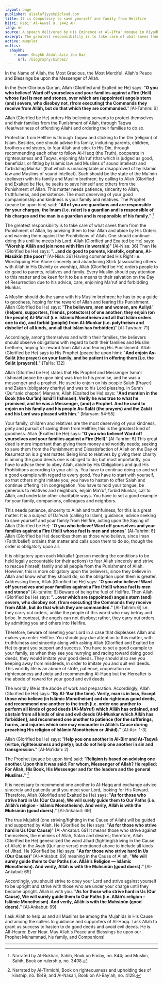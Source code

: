 ```yaml
---
layout: page
publisher: alsalafiyyah@icloud.com
title: It is Compulsory to save yourself and family from Hellfire
hijri: Rabi' Al-Awwal 8, 1442 AH
lang: en
source: A speech delivered by His Eminence at Al-Ifta' mosque in Riyadh on Wednesday 6/6/1415 A.H.
excerpt: The greatest responsibility is to take care of what saves them from the Punishment of Allah, by advising them to fear Allah and abide by His Orders and warning them against the Prohibitions of Allah. One should continue doing this until he meets his Lord.
active: muqolat
muftis:
  shaykh: 
    - name: Shaykh Abdul-Aziz ibn Baz
      url: /biography/binbaz/
---
```


In the Name of Allah, the Most Gracious, the Most Merciful. Allah's Peace and Blessings be upon the Messenger of Allah.

In the Ever-Glorious Qur'an, Allah (Glorified and Exalted be He) says: "**O you who believe! Ward off yourselves and your families against a Fire (Hell) whose fuel is men and stones, over which are (appointed) angels stern (and) severe, who disobey not, (from executing) the Commands they receive from Allâh, but do that which they are commanded.**" [Al-Tahrim: 6] 

Allah (Glorified be He) orders His believing servants to protect themselves and their families from the Punishment of Allah, through Taqwa (fear/wariness of offending Allah) and ordering their families to do so.

Protection from Hellfire is through Taqwa and sticking to the Din (religion) of Islam. Besides, one should advise his family, including parents, children, brothers and sisters, to fear Allah and stick to His Din, through recommending each other to follow Al-Haqq (the Truth), cooperate in righteousness and Taqwa, enjoining Ma'ruf (that which is judged as good, beneficial, or fitting by Islamic law and Muslims of sound intellect) and forbidding Munkar (that which is unacceptable or disapproved of by Islamic law and Muslims of sound intellect). Such should be the state of the Mu'min (believer) with his family and Muslim brethren; by calling to Allah (Glorified and Exalted be He), he seeks to save himself and others from the Punishment of Allah. This matter needs patience, sincerity to Allah, truthfulness, and persistence. The most deserving of your good companionship and kindness is your family and relatives. The Prophet (peace be upon him) said: "**All of you are guardians and are responsible for your charges; the Imam (i.e. ruler) is a guardian and is responsible of his charges and the man is a guardian and is responsible of his family.**" [^1] 

The greatest responsibility is to take care of what saves them from the Punishment of Allah, by advising them to fear Allah and abide by His Orders and warning them against the Prohibitions of Allah. One should continue doing this until he meets his Lord. Allah (Glorified and Exalted be He) says: "**Worship Allâh and join none with Him (in worship)**" [Al-Nisa: 36] Then He (Glorified be He) says: "**...and do good to parents, kinsfolk, orphans, Al-Masâkîn (the poor)**" [Al-Nisa: 36] Having commanded His Right i.e. Worshipping Him Alone sincerely and abandoning Shirk (associating others with Allah in His Divinity or worship), Allah (Glorified be He) orders people to do good to parents, relatives and family. Every Muslim should pay attention to this matter and be keen for it to be a means to their salvation on the Day of Resurrection due to his advice, care, enjoining Ma'ruf and forbidding Munkar. 

A Muslim should do the same with his Muslim brethren; he has to be a guide to goodness, hoping for the reward of Allah and fearing His Punishment. Allah (Glorified be He) says: "**The believers, men and women, are Auliyâ’ (helpers, supporters, friends, protectors) of one another; they enjoin (on the people) Al-Ma‘rûf (i.e. Islâmic Monotheism and all that Islâm orders one to do), and forbid (people) from Al-Munkar (i.e. polytheism and disbelief of all kinds, and all that Islâm has forbidden)**" [Al-Tawbah: 71]

Accordingly, among themselves and within their families, the believers should observe obligations with regard to both their families and Muslim brethren, hoping for reward from Allah and fearing His Punishment. Allah (Glorified be He) says to His Prophet (peace be upon him): "**And enjoin As-Salât (the prayer) on your family, and be patient in offering them [i.e. the Salât (prayers)].**" [TaHa: 132] 

Allah (Glorified be He) states that His Prophet and Messenger Isma'il (Ishmael peace be upon him) was true to his promise, and he was a messenger and a prophet. He used to enjoin on his people Salah (Prayer) and Zakah (obligatory charity) and was to his Lord pleasing. In Surah (Qur'anic chapter) Maryam, Allah (Exalted be He) says: "**And mention in the Book (the Qur’ân) Ismâ‘îl (Ishmael). Verily he was true to what he promised, and he was a Messenger, (and) a Prophet. And he used to enjoin on his family and his people As-Salât (the prayers) and the Zakât and his Lord was pleased with him.**" [Maryam: 54-55]

Your family, children and relatives are the most deserving of your kindness, piety and pursuit of saving them from Hellfire; this is the greatest kind of goodness. Allah (Exalted be He) says: "**O you who believe! Ward off yourselves and your families against a Fire (Hell)**" [Al-Tahrim: 6] This great deed is more important than giving them money and worldly needs; seeking to save them from the Punishment and Dissatisfaction of Allah on the Day of Resurrection is a great matter. Being kind to relatives by giving them charity is among the good deeds one is obliged to do; but most importantly, you have to advise them to obey Allah, abide by His Obligations and quit His Prohibitions according to your ability. You have to continue doing so and set a good example with regard to every good. You have to start with yourself, so that others might imitate you; you have to hasten to offer Salah and continue offering it in congregation. You have to hold your tongue, be generous to relatives and neighbors, enjoin Ma'ruf, forbid Munkar, call to Allah, and undertake other charitable ways. You have to set a good example for your family, companions, colleagues and neighbors. 

This needs patience, sincerity to Allah and truthfulness, for this is a great matter. It is a subject of Da'wah (calling to Islam), guidance, advice seeking to save yourself and your family from Hellfire, acting upon the Saying of Allah (Glorified be He): "**O you who believe! Ward off yourselves and your families against a Fire (Hell) whose fuel is men and stones**" [Al-Tahrim: 6] Allah (Glorified be He) describes them as those who believe, since Iman (Faith/belief) ordains that matter and calls upon them to do so, though the order is obligatory upon all.

It is obligatory upon each Mukallaf (person meeting the conditions to be held legally accountable for their actions) to fear Allah sincerely and strive to rescue himself, family and all people from the Punishment of Allah. However, this is more obligatory upon the believers, since they believe in Allah and know what they should do, so the obligation upon them is greater. Addressing them, Allah (Glorified be He) says: "**O you who believe! Ward off yourselves and your families against a Fire (Hell) whose fuel is men and stones**" [Al-tahrim: 6] Beware of being the fuel of Hellfire. Then Allah (Glorified be He) says: "**...over which are (appointed) angels stern (and) severe, who disobey not, (from executing) the Commands they receive from Allâh, but do that which they are commanded.**" [Al-Tahrim: 6] i.e. they carry out orders, unlike the people of this world who may betray and bribe. In contrast, the angels can not disobey; rather, they carry out orders by admitting you and others into Hellfire. 

Therefore, beware of meeting your Lord in a case that displeases Allah and makes you enter Hellfire. You should pay due attention to this matter, with truthfulness and sincerity along with asking Allah (Glorified and Exalted be He) to grant you support and success. You have to set a good example to your family, so when they see you hurrying and racing toward doing good deeds, they would imitate your good deeds. They should also see you keeping away from misdeeds, in order to imitate you and quit evil deeds. This worldly life is an abode of strife, patience, cooperation on righteousness and piety and recommending Al-Haqq but the Hereafter is the abode of reward for your good and evil deeds. 

The worldly life is the abode of work and preparation. Accordingly, Allah (Glorified be He) says: "**By Al-‘Asr (the time). Verily, man is in loss, Except those who believe (in Islâmic Monotheism) and do righteous good deeds, and recommend one another to the truth [i.e. order one another to perform all kinds of good deeds (Al-Ma‘ruf) which Allâh has ordained, and abstain from all kinds of sins and evil deeds (Al-Munkar which Allâh has forbidden], and recommend one another to patience (for the sufferings, harms, and injuries which one may encounter in Allâh’s Cause during preaching His religion of Islâmic Monotheism or Jihâd).**" [Al-Asr: 1-3] 

Allah (Glorified be He) says: "**Help you one another in Al-Birr and At-Taqwâ (virtue, righteousness and piety); but do not help one another in sin and transgression.**" [Al-Ma'idah: 2]

The Prophet (peace be upon him) said: "**Religion is based on advising one another. Upon this it was said: For whom, Messenger of Allah? He replied: For Allah, His Book, His Messenger and for the leaders and the general Muslims.**" [^2]

It is necessary to recommend one another to Al-Haqq and exchange advice sincerely and patiently until you meet your Lord, looking for His Reward. Therefore, Allah (Glorified and Exalted be He) says: "**As for those who strive hard in Us (Our Cause), We will surely guide them to Our Paths (i.e. Allâh’s religion - Islâmic Monotheism). And verily, Allâh is with the Muhsinûn (good doers).**" [Al-Ankabut: 69]

The true Mujahid (one striving/fighting in the Cause of Allah) will be guided and supported by Allah. He (Glorified be He) says: "**As for those who strive hard in Us (Our Cause)**" [Al-Ankabut: 69] It means those who strive against themselves, the enemies of Allah, Satan and desires; therefore, Allah (Glorified be He) generalized the word Jihad (fighting/striving in the Cause of Allah) in the Ayah (Qur'anic verse) mentioned above to include all kinds of Jihad. He (Glorified be He) says: "**As for those who strive hard in Us (Our Cause)**" [Al-Ankabut: 69] meaning in the Cause of Allah, "**We will surely guide them to Our Paths (i.e. Allâh’s Religion — Islâmic Monotheism). And verily, Allâh is with the Muhsinûn (good doers).**" [Al-Ankabut: 69]

Accordingly, you should strive to obey your Lord and strive against yourself to be upright and strive with those who are under your charge until they become upright. Allah is with you. "**As for those who strive hard in Us (Our Cause), We will surely guide them to Our Paths (i.e. Allâh’s religion - Islâmic Monotheism). And verily, Allâh is with the Muhsinûn (good doers).**" [Al-Ankabut: 69]

I ask Allah to help us and all Muslims be among the Mujahids in His Cause and among the callers to guidance and supporters of Al-Haqq. I ask Allah to grant us success to hasten to do good deeds and avoid evil deeds. He is All-Hearer, Ever Near. May Allah's Peace and Blessings be upon our Prophet Muhammad, his family, and Companions!

---

[^1]: Narrated by Al-Bukhari, Sahih, Book on Friday, no. 844; and Muslim, Sahih, Book on rulership, no. 3408.
[^2]: Narrated by Al-Tirmidhi, Book on righteousness and upholding ties of kinship, no. 1849; and Al-Nasa'i, Book on Al-Bay'ah, no. 4128.
